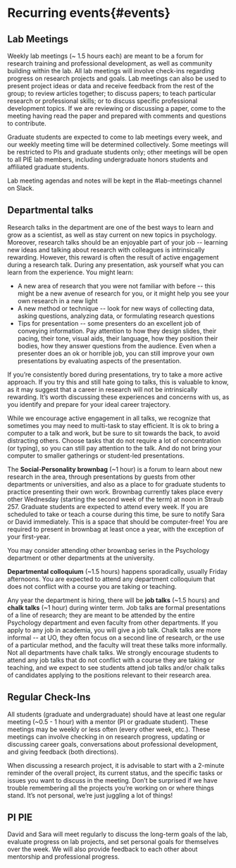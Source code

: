 # Recurring events{#events}

## Lab Meetings

Weekly lab meetings (~ 1.5 hours each) are meant to be a forum for research training and professional development, as well as community building within the lab. All lab meetings will involve check-ins regarding progress on research projects and goals. Lab meetings can also be used to present project ideas or data and receive feedback from the rest of the group; to review articles together; to discuss papers; to teach particular research or professional skills; or to discuss specific professional development topics. If we are reviewing or discussing a paper, come to the meeting having read the paper and prepared with comments and questions to contribute. 

Graduate students are expected to come to lab meetings every week, and our weekly meeting time will be determined collectively. Some meetings will be restricted to PIs and graduate students only; other meetings will be open to all PIE lab members, including undergraduate honors students and affiliated graduate students.

Lab meeting agendas and notes will be kept in the #lab-meetings channel on Slack.

## Departmental talks

Research talks in the department are one of the best ways to learn and grow as a scientist, as well as stay current on new topics in psychology. Moreover, research talks should be an enjoyable part of your job -- learning new ideas and talking about research with colleagues is intrinsically rewarding. However, this reward is often the result of active engagement during a research talk. During any presentation, ask yourself what you can learn from the experience. You might learn:

- A new area of research that you were not familiar with before -- this might be a new avenue of research for you, or it might help you see your own research in a new light
- A new method or technique -- look for new ways of collecting data, asking questions, analyzing data, or formulating research questions
- Tips for presentation -- some presenters do an excellent job of conveying information. Pay attention to how they design slides, their pacing, their tone, visual aids, their language, how they position their bodies, how they answer questions from the audience. Even when a presenter does an ok or horrible job, you can still improve your own presentations by evaluating aspects of the presentation. 

If you’re consistently bored during presentations, try to take a more active approach. If you try this and still hate going to talks, this is valuable to know, as it may suggest that a career in research will not be intrinsically rewarding. It’s worth discussing these experiences and concerns with us, as you identify and prepare for your ideal career trajectory.

While we encourage active engagement in all talks, we recognize that sometimes you may need to multi-task to stay efficient. It is ok to bring a computer to a talk and work, but be sure to sit towards the back, to avoid distracting others. Choose tasks that do not require a lot of concentration (or typing), so you can still pay attention to the talk. And do not bring your computer to smaller gatherings or student-led presentations. 

The **Social-Personality brownbag** (~1 hour) is a forum to learn about new research in the area, through presentations by guests from other departments or universities, and also as a place to for graduate students to practice presenting their own work. Brownbag currently takes place every other Wednesday (starting the second week of the term) at noon in Straub 257. Graduate students are expected to attend every week. If you are scheduled to take or teach a course during this time, be sure to notify Sara or David immediately. This is a space that should be computer-free! You are required to present in brownbag at least once a year, with the exception of your first-year. 

You may consider attending other brownbag series in the Psychology department or other departments at the university. 

**Departmental colloquium** (~1.5 hours) happens sporadically, usually Friday afternoons. You are expected to attend any department colloquium that does not conflict with a course you are taking or teaching. 

Any year the department is hiring, there will be **job talks** (~1.5 hours) and **chalk talks** (~1 hour) during winter term. Job talks are formal presentations of a line of research; they are meant to be attended by the entire Psychology department and even faculty from other departments. If you apply to any job in academia, you will give a job talk. Chalk talks are more informal -- at UO, they often focus on a second line of research, or the use of a particular method, and the faculty will treat these talks more informally. Not all departments have chalk talks. We strongly encourage students to attend any job talks that do not conflict with a course they are taking or teaching, and we expect to see students attend job talks and/or chalk talks of candidates applying to the positions relevant to their research area. 

## Regular Check-Ins

All students (graduate and undergraduate) should have at least one regular meeting (~0.5 - 1 hour) with a mentor (PI or graduate student). These meetings may be weekly or less often (every other week, etc.). These meetings can involve checking in on research progress, updating or discussing career goals, conversations about professional development, and giving feedback (both directions). 

When discussing a research project, it is advisable to start with a 2-minute reminder of the overall project, its current status, and the specific tasks or issues you want to discuss in the meeting. Don’t be surprised if we have trouble remembering all the projects you’re working on or where things stand. It’s not personal, we’re just juggling a lot of things!

## PI PIE 

David and Sara will meet regularly to discuss the long-term goals of the lab, evaluate progress on lab projects, and set personal goals for themselves over the week. We will also provide feedback to each other about mentorship and professional progress.

